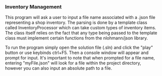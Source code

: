 ### Inventory Management

This program will ask a user to input a file name associated with a .json file representing a shop inventory.
The parsing is done by a template class called InventoryProcessor which can take custom types of inventory items.  
The class itself relies on the fact that any type being passed to the template class must implement certain 
 functions from the nlohmann/json library.

To run the program simply open the solution file (.sln) and click the "play" button or use keybinds ctrl+F5. Then a 
console window will appear and prompt for input. It's important to note that when prompted for a file name, entering 
"myFile.json" will look for a file within the project directory, however you can also input an absolute path to a file.